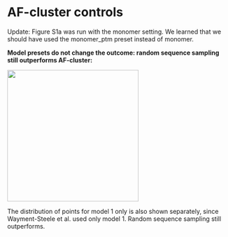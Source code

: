 # AF-cluster controls

Update: Figure S1a was run with the monomer setting.  We learned that we should have used the monomer_ptm preset instead of monomer.  

**Model presets do not change the outcome: random sequence sampling still outperforms AF-cluster:** 

<img src="https://github.com/porterll/CF-random/blob/main/FigS1/a/ptm_plot_all_and_model1_sm.png" width="300">

The distribution of points for model 1 only is also shown separately, since Wayment-Steele et al. used only model 1.  Random sequence sampling still outperforms.
